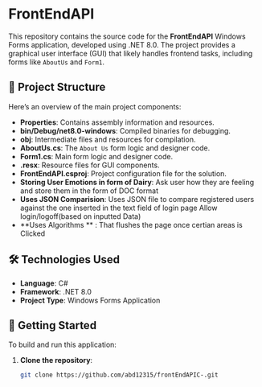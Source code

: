 # FrontEndAPI

This repository contains the source code for the **FrontEndAPI** Windows Forms application, developed using .NET 8.0. The project provides a graphical user interface (GUI) that likely handles frontend tasks, including forms like `AboutUs` and `Form1`.

## 📁 Project Structure

Here’s an overview of the main project components:

- **Properties**: Contains assembly information and resources.
- **bin/Debug/net8.0-windows**: Compiled binaries for debugging.
- **obj**: Intermediate files and resources for compilation.
- **AboutUs.cs**: The `About Us` form logic and designer code.
- **Form1.cs**: Main form logic and designer code.
- **.resx**: Resource files for GUI components.
- **FrontEndAPI.csproj**: Project configuration file for the solution.
- **Storing User Emotions in form of Dairy**: Ask user how they are feeling and store them in the form of DOC format
- **Uses JSON Comparision**: Uses JSON file to compare registered users against the one inserted in the text field of login page Allow login/logoff(based on inputted Data)
- **Uses Algorithms ** : That flushes the page once certian areas is Clicked

## 🛠️ Technologies Used

- **Language**: C#
- **Framework**: .NET 8.0
- **Project Type**: Windows Forms Application

## 🚀 Getting Started

To build and run this application:

1. **Clone the repository**:
   ```bash
   git clone https://github.com/abd12315/frontEndAPIC-.git
